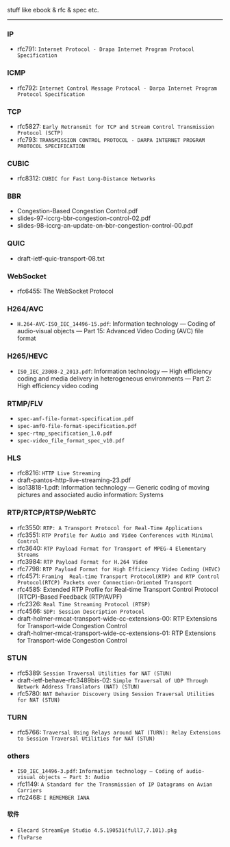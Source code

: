 stuff like ebook & rfc & spec etc.

---

### IP

* rfc791: `Internet Protocol - Drapa Internet Program Protocol Specification`

### ICMP

* rfc792: `Internet Control Message Protocol - Darpa Internet Program Protocol Specification`

### TCP

* rfc5827: `Early Retransmit for TCP and Stream Control Transmission Protocol (SCTP)`
* rfc793: `TRANSMISSION CONTROL PROTOCOL - DARPA INTERNET PROGRAM PROTOCOL SPECIFICATION`

### CUBIC

* rfc8312: `CUBIC for Fast Long-Distance Networks`

### BBR

* Congestion-Based Congestion Control.pdf
* slides-97-iccrg-bbr-congestion-control-02.pdf
* slides-98-iccrg-an-update-on-bbr-congestion-control-00.pdf

### QUIC

* draft-ietf-quic-transport-08.txt

### WebSocket

* rfc6455: The WebSocket Protocol

### H264/AVC

* `H.264-AVC-ISO_IEC_14496-15.pdf`: Information technology — Coding of audio-visual objects — Part 15: Advanced Video Coding (AVC) file format

### H265/HEVC

* `ISO_IEC_23008-2_2013.pdf`: Information technology — High efficiency coding and media delivery in heterogeneous environments — Part 2: High efficiency video coding

### RTMP/FLV

* `spec-amf-file-format-specification.pdf`
* `spec-amf0-file-format-specification.pdf`
* `spec-rtmp_specification_1.0.pdf`
* `spec-video_file_format_spec_v10.pdf`

### HLS

* rfc8216: `HTTP Live Streaming`
* draft-pantos-http-live-streaming-23.pdf
* iso13818-1.pdf: Information technology — Generic coding of moving pictures and associated audio information: Systems

### RTP/RTCP/RTSP/WebRTC

* rfc3550: `RTP: A Transport Protocol for Real-Time Applications`
* rfc3551: `RTP Profile for Audio and Video Conferences with Minimal Control`
* rfc3640: `RTP Payload Format for Transport of MPEG-4 Elementary Streams`
* rfc3984: `RTP Payload Format for H.264 Video`
* rfc7798: `RTP Payload Format for High Efficiency Video Coding (HEVC)`
* rfc4571: `Framing  Real-time Transport Protocol(RTP) and RTP Control Protocol(RTCP) Packets over Connection-Oriented Transport`
* rfc4585: Extended RTP Profile for Real-time Transport Control Protocol (RTCP)-Based Feedback (RTP/AVPF)
* rfc2326: `Real Time Streaming Protocol (RTSP)`
* rfc4566: `SDP: Session Description Protocol`
* draft-holmer-rmcat-transport-wide-cc-extensions-00: RTP Extensions for Transport-wide Congestion Control
* draft-holmer-rmcat-transport-wide-cc-extensions-01: RTP Extensions for Transport-wide Congestion Control

### STUN

* rfc5389: `Session Traversal Utilities for NAT (STUN)`
* draft-ietf-behave-rfc3489bis-02: `Simple Traversal of UDP Through Network Address Translators (NAT) (STUN)`
* rfc5780: `NAT Behavior Discovery Using Session Traversal Utilities for NAT (STUN)`

### TURN

* rfc5766: `Traversal Using Relays around NAT (TURN): Relay Extensions to Session Traversal Utilities for NAT (STUN)`

### others

* `ISO_IEC_14496-3.pdf`: `Information technology — Coding of audio-visual objects — Part 3: Audio`
* rfc1149: `A Standard for the Transmission of IP Datagrams on Avian Carriers`
* rfc2468: `I REMEMBER IANA`

#### 软件

* `Elecard StreamEye Studio 4.5.190531(full7,7.101).pkg`
* `flvParse`
